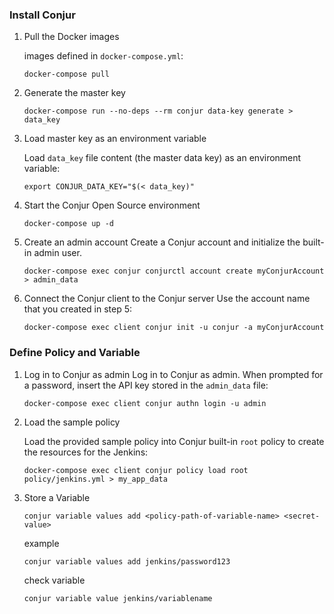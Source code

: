 ### Install Conjur

1. Pull the Docker images

   images defined in `docker-compose.yml`:
   ```
   docker-compose pull
   ```

2. Generate the master key
   ```
   docker-compose run --no-deps --rm conjur data-key generate > data_key
   ```

3. Load master key as an environment variable

   Load `data_key` file content (the master data key) as an environment variable:
   ```
   export CONJUR_DATA_KEY="$(< data_key)"
   ```

4. Start the Conjur Open Source environment

   ```
   docker-compose up -d
   ```

5. Create an admin account
   Create a Conjur account and initialize the built-in admin user.
   ```
   docker-compose exec conjur conjurctl account create myConjurAccount > admin_data
   ```

6. Connect the Conjur client to the Conjur server
   Use the account name that you created in step 5:
   ```
   docker-compose exec client conjur init -u conjur -a myConjurAccount
   ```

### Define Policy and Variable

1. Log in to Conjur as admin
   Log in to Conjur as admin. When prompted for a password, insert the API key
   stored in the `admin_data` file:
   ```
   docker-compose exec client conjur authn login -u admin
   ```

2. Load the sample policy

   Load the provided sample policy into Conjur built-in `root` policy to create
   the resources for the Jenkins:
   ```
   docker-compose exec client conjur policy load root policy/jenkins.yml > my_app_data
   ```

3. Store a Variable
   ```
   conjur variable values add <policy-path-of-variable-name> <secret-value>
   ```
   example
   ```
   conjur variable values add jenkins/password123
   ```
   check variable
   ```
   conjur variable value jenkins/variablename
   ```
